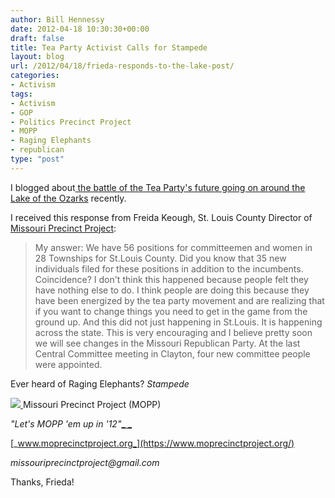 ```yaml
---
author: Bill Hennessy
date: 2012-04-18 10:30:30+00:00
draft: false
title: Tea Party Activist Calls for Stampede
layout: blog
url: /2012/04/18/frieda-responds-to-the-lake-post/
categories:
- Activism
tags:
- Activism
- GOP
- Politics Precinct Project
- MOPP
- Raging Elephants
- republican
type: "post"
---
```


I blogged about[ the battle of the Tea Party's future going on around the Lake of the Ozarks](https://hennessysview.com/2012/04/15/down-at-the-lake-they-want-to-know-is-the-tea-party-dead/) recently.

I received this response from Freida Keough, St. Louis County Director of[ Missouri Precinct Project](https://www.moprecinctproject.org/):


> My answer: We have 56 positions for committeemen and women in 28 Townships for St.Louis County. Did you know that 35 new individuals filed for these positions in addition to the incumbents. Coincidence? I don't think this happened because people felt they have nothing else to do. I think people are doing this because they have been energized by the tea party movement and are realizing that if you want to change things you need to get in the game from the ground up. And this did not just happening in St.Louis. It is happening across the state. This is very encouraging and I believe pretty soon we will see changes in the Missouri Republican Party. At the last Central Committee meeting in Clayton, four new committee people were appointed.

Ever heard of Raging Elephants? _Stampede_

[![](https://ludicrite.files.wordpress.com/2012/04/elephant-stampede.jpg)
](https://ludicrite.files.wordpress.com/2012/04/elephant-stampede.jpg)Missouri Precinct Project (MOPP)

_"Let's MOPP 'em up in '12"_[_
_](https://www.moprecinctproject.org/)

[_www.moprecinctproject.org_](https://www.moprecinctproject.org/)

_missouriprecinctproject@gmail.com_


Thanks, Frieda!
